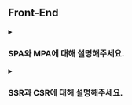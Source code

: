 ## Front-End

<details>
  <summary><h3>SPA와 MPA에 대해 설명해주세요.</h3></summary>
<ul>
<li>SPA와 MAP의 장단점에 대해 설명해주세요.</li>
<li>SPA와 MPA은 어떠한 상황에 맞게 사용하면 좋을까요?</li>
</ul>
</details>

<details>
  <summary><h3>SSR과 CSR에 대해 설명해주세요.</h3></summary>
<ul>
<li>SSR과 CSR의 장단점에 대해 설명해주세요.</li>
<li>SSR과 CSR은 어떠한 상황에 맞게 사용하면 좋을까요?</li>
</ul>
</details>
